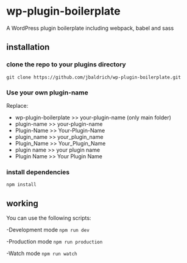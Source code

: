 # wp-plugin-boilerplate

A WordPress plugin boilerplate including webpack, babel and sass

## installation

### clone the repo to your plugins directory

`git clone https://github.com/jbaldrich/wp-plugin-boilerplate.git`

### Use your own plugin-name

Replace:

- wp-plugin-boilerplate >> your-plugin-name (only main folder)
- plugin-name >> your-plugin-name
- Plugin-Name >> Your-Plugin-Name
- plugin_name >> your_plugin_name
- Plugin_Name >> Your_Plugin_Name
- plugin name >> your plugin name
- Plugin Name >> Your Plugin Name

### install dependencies

`npm install`

## working

You can use the following scripts:

-Development mode
`npm run dev`

-Production mode
`npm run production`

-Watch mode
`npm run watch`

